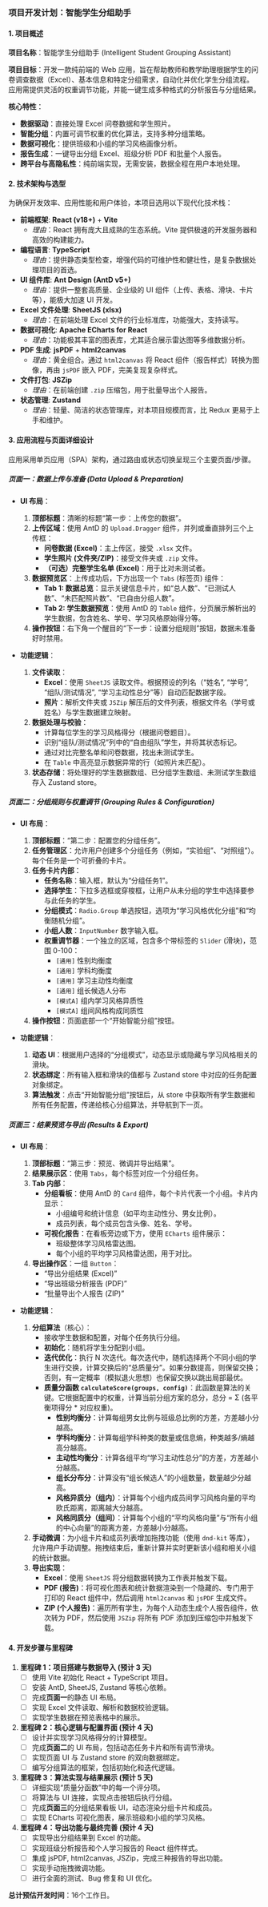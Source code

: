 ### **项目开发计划：智能学生分组助手**

#### 1. 项目概述

**项目名称**：智能学生分组助手 (Intelligent Student Grouping Assistant)

**项目目标**：开发一款纯前端的 Web 应用，旨在帮助教师和教学助理根据学生的问卷调查数据（Excel）、基本信息和特定分组需求，自动化并优化学生分组流程。应用需提供灵活的权重调节功能，并能一键生成多种格式的分析报告与分组结果。

**核心特性**：
* **数据驱动**：直接处理 Excel 问卷数据和学生照片。
* **智能分组**：内置可调节权重的优化算法，支持多种分组策略。
* **数据可视化**：提供班级和小组的学习风格画像分析。
* **报告生成**：一键导出分组 Excel、班级分析 PDF 和批量个人报告。
* **跨平台与高隐私性**：纯前端实现，无需安装，数据全程在用户本地处理。

#### 2. 技术架构与选型

为确保开发效率、应用性能和用户体验，本项目选用以下现代化技术栈：

* **前端框架**: **React (v18+)** + **Vite**
    * *理由*：React 拥有庞大且成熟的生态系统。Vite 提供极速的开发服务器和高效的构建能力。
* **编程语言**: **TypeScript**
    * *理由*：提供静态类型检查，增强代码的可维护性和健壮性，是复杂数据处理项目的首选。
* **UI 组件库**: **Ant Design (AntD v5+)**
    * *理由*：提供一整套高质量、企业级的 UI 组件（上传、表格、滑块、卡片等），能极大加速 UI 开发。
* **Excel 文件处理**: **SheetJS (xlsx)**
    * *理由*：在前端处理 Excel 文件的行业标准库，功能强大，支持读写。
* **数据可视化**: **Apache ECharts for React**
    * *理由*：功能极其丰富的图表库，尤其适合展示雷达图等多维数据分析。
* **PDF 生成**: **jsPDF** + **html2canvas**
    * *理由*：黄金组合。通过 `html2canvas` 将 React 组件（报告样式）转换为图像，再由 `jsPDF` 嵌入 PDF，完美复现复杂样式。
* **文件打包**: **JSZip**
    * *理由*：在前端创建 `.zip` 压缩包，用于批量导出个人报告。
* **状态管理**: **Zustand**
    * *理由*：轻量、简洁的状态管理库，对本项目规模而言，比 Redux 更易于上手和维护。

#### 3. 应用流程与页面详细设计

应用采用单页应用（SPA）架构，通过路由或状态切换呈现三个主要页面/步骤。

##### **页面一：数据上传与准备 (Data Upload & Preparation)**

* **UI 布局**：
    1.  **顶部标题**：清晰的标题“第一步：上传您的数据”。
    2.  **上传区域**：使用 AntD 的 `Upload.Dragger` 组件，并列或垂直排列三个上传框：
        * **问卷数据 (Excel)**：主上传区，接受 `.xlsx` 文件。
        * **学生照片 (文件夹/ZIP)**：接受文件夹或 `.zip` 文件。
        * **（可选）完整学生名单 (Excel)**：用于比对未测试者。
    3.  **数据预览区**：上传成功后，下方出现一个 `Tabs` (标签页) 组件：
        * **Tab 1: 数据总览**：显示关键信息卡片，如“总人数”、“已测试人数”、“未匹配照片数”、“已自由分组人数”。
        * **Tab 2: 学生数据预览**：使用 AntD 的 `Table` 组件，分页展示解析出的学生数据，包含姓名、学号、学习风格原始得分等。
    4.  **操作按钮**：右下角一个醒目的“下一步：设置分组规则”按钮，数据未准备好时禁用。

* **功能逻辑**：
    1.  **文件读取**：
        * **Excel**：使用 `SheetJS` 读取文件。根据预设的列名（“姓名”, “学号”, “组队/测试情况”, “学习主动性总分”等）自动匹配数据字段。
        * **照片**：解析文件夹或 `JSZip` 解压后的文件列表，根据文件名（学号或姓名）与学生数据建立映射。
    2.  **数据处理与校验**：
        * 计算每位学生的学习风格得分（根据问卷题目）。
        * 识别“组队/测试情况”列中的“自由组队”学生，并将其状态标记。
        * 通过对比完整名单和问卷数据，找出未测试学生。
        * 在 `Table` 中高亮显示数据异常的行（如照片未匹配）。
    3.  **状态存储**：将处理好的学生数据数组、已分组学生数组、未测试学生数组存入 Zustand store。

##### **页面二：分组规则与权重调节 (Grouping Rules & Configuration)**

* **UI 布局**：
    1.  **顶部标题**：“第二步：配置您的分组任务”。
    2.  **任务管理区**：允许用户创建多个分组任务（例如，“实验组”、“对照组”）。每个任务是一个可折叠的卡片。
    3.  **任务卡片内部**：
        * **任务名称**：输入框，默认为“分组任务1”。
        * **选择学生**：下拉多选框或穿梭框，让用户从未分组的学生中选择要参与此任务的学生。
        * **分组模式**：`Radio.Group` 单选按钮，选项为“学习风格优化分组”和“均衡随机分组”。
        * **小组人数**：`InputNumber` 数字输入框。
        * **权重调节器**：一个独立的区域，包含多个带标签的 `Slider` (滑块)，范围 0-100：
            * `[通用]` 性别均衡度
            * `[通用]` 学科均衡度
            * `[通用]` 学习主动性均衡度
            * `[通用]` 组长候选人分布
            * `[模式A]` 组内学习风格异质性
            * `[模式A]` 组间风格构成同质性
    4.  **操作按钮**：页面底部一个“开始智能分组”按钮。

* **功能逻辑**：
    1.  **动态 UI**：根据用户选择的“分组模式”，动态显示或隐藏与学习风格相关的滑块。
    2.  **状态绑定**：所有输入框和滑块的值都与 Zustand store 中对应的任务配置对象绑定。
    3.  **算法触发**：点击“开始智能分组”按钮后，从 store 中获取所有学生数据和所有任务配置，传递给核心分组算法，并导航到下一页。

##### **页面三：结果预览与导出 (Results & Export)**

* **UI 布局**：
    1.  **顶部标题**：“第三步：预览、微调并导出结果”。
    2.  **结果展示区**：使用 `Tabs`，每个标签对应一个分组任务。
    3.  **Tab 内部**：
        * **分组看板**：使用 AntD 的 `Card` 组件，每个卡片代表一个小组。卡片内显示：
            * 小组编号和统计信息（如平均主动性分、男女比例）。
            * 成员列表，每个成员包含头像、姓名、学号。
        * **可视化报告**：在看板旁边或下方，使用 `ECharts` 组件展示：
            * 班级整体学习风格雷达图。
            * 每个小组的平均学习风格雷达图，用于对比。
    4.  **导出操作区**：一组 `Button`：
        * “导出分组结果 (Excel)”
        * “导出班级分析报告 (PDF)”
        * “批量导出个人报告 (ZIP)”

* **功能逻辑**：
    1.  **分组算法**（核心）：
        * 接收学生数据和配置，对每个任务执行分组。
        * **初始化**：随机将学生分配到小组。
        * **迭代优化**：执行 N 次迭代。每次迭代中，随机选择两个不同小组的学生进行交换，计算交换后的“总质量分”。如果分数提高，则保留交换；否则，有一定概率（模拟退火思想）也保留交换以跳出局部最优。
        * **质量分函数 `calculateScore(groups, config)`**：此函数是算法的关键。它根据配置中的权重，计算当前分组方案的总分，总分 = Σ (各平衡项得分 * 对应权重)。
            * **性别均衡分**：计算每组男女比例与班级总比例的方差，方差越小分越高。
            * **学科均衡分**：计算每组学科种类的数量或信息熵，种类越多/熵越高分越高。
            * **主动性均衡分**：计算各组平均“学习主动性总分”的方差，方差越小分越高。
            * **组长分布分**：计算没有“组长候选人”的小组数量，数量越少分越高。
            * **风格异质分（组内）**：计算每个小组内成员间学习风格向量的平均欧氏距离，距离越大分越高。
            * **风格同质分（组间）**：计算每个小组的“平均风格向量”与“所有小组的中心向量”的距离方差，方差越小分越高。
    2.  **手动微调**：为小组卡片和成员列表增加拖拽功能（使用 `dnd-kit` 等库），允许用户手动调整。拖拽结束后，重新计算并实时更新该小组和相关小组的统计数据。
    3.  **导出实现**：
        * **Excel**：使用 `SheetJS` 将分组数据转换为工作表并触发下载。
        * **PDF (报告)**：将可视化图表和统计数据渲染到一个隐藏的、专门用于打印的 React 组件中，然后调用 `html2canvas` 和 `jsPDF` 生成文件。
        * **ZIP (个人报告)**：遍历所有学生，为每个人动态生成个人报告组件，依次转为 PDF，然后使用 `JSZip` 将所有 PDF 添加到压缩包中并触发下载。

#### 4. 开发步骤与里程碑

1.  **里程碑 1：项目搭建与数据导入 (预计 3 天)**
    * [ ] 使用 Vite 初始化 React + TypeScript 项目。
    * [ ] 安装 AntD, SheetJS, Zustand 等核心依赖。
    * [ ] 完成**页面一**的静态 UI 布局。
    * [ ] 实现 Excel 文件读取、解析和数据校验逻辑。
    * [ ] 实现学生数据在预览表格中的展示。

2.  **里程碑 2：核心逻辑与配置界面 (预计 4 天)**
    * [ ] 设计并实现学习风格得分的计算模型。
    * [ ] 完成**页面二**的 UI 布局，包括动态任务卡片和所有调节滑块。
    * [ ] 实现页面 UI 与 Zustand store 的双向数据绑定。
    * [ ] 编写分组算法的框架，包括初始化和迭代逻辑。

3.  **里程碑 3：算法实现与结果展示 (预计 5 天)**
    * [ ] 详细实现“质量分函数”中的每一个评分项。
    * [ ] 将算法与 UI 连接，实现点击按钮后执行分组。
    * [ ] 完成**页面三**的分组结果看板 UI，动态渲染分组卡片和成员。
    * [ ] 实现 ECharts 可视化图表，展示班级和小组的学习风格。

4.  **里程碑 4：导出功能与最终完善 (预计 4 天)**
    * [ ] 实现导出分组结果到 Excel 的功能。
    * [ ] 实现班级分析报告和个人学习报告的 React 组件样式。
    * [ ] 集成 jsPDF, html2canvas, JSZip，完成三种报告的导出功能。
    * [ ] 实现手动拖拽微调功能。
    * [ ] 进行全面的测试、Bug 修复和 UI 优化。

**总计预估开发时间**：16个工作日。
